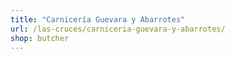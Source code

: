 ```yaml
---
title: "Carnicería Guevara y Abarrotes"
url: /las-cruces/carniceria-guevara-y-abarrotes/
shop: butcher
---
```

